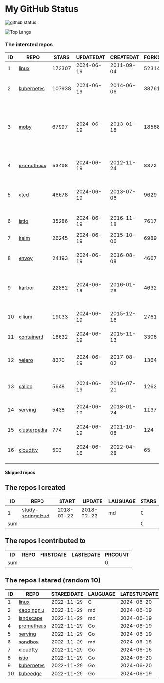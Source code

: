 # My GitHub Status

<img src="https://github-readme-stats-1.yihong0618.vercel.app/api?username=daoqingniu&show_icons=true&&&hide_title=true&count_private=true" alt="github status" />

![Top Langs](https://github-readme-stats-1.yihong0618.vercel.app/api/top-langs/?username=daoqingniu&layout=compact)

<!--START_SECTION:github_repos-->
### The intersted repos
| ID |                              REPO                               | STARS  | UPDATEDAT  | CREATEDAT  | FORKSCOUNT |                                                DESCRIPTIONS                                                |
|----|-----------------------------------------------------------------|--------|------------|------------|------------|------------------------------------------------------------------------------------------------------------|
|  1 | [linux](https://github.com/torvalds/linux)                      | 173307 | 2024-06-19 | 2011-09-04 |      52314 | Linux kernel source tree                                                                                   |
|  2 | [kubernetes](https://github.com/kubernetes/kubernetes)          | 107938 | 2024-06-19 | 2014-06-06 |      38761 | Production-Grade Container Scheduling and Management                                                       |
|  3 | [moby](https://github.com/moby/moby)                            |  67997 | 2024-06-19 | 2013-01-18 |      18568 | The Moby Project - a collaborative project for the container ecosystem to assemble container-based systems |
|  4 | [prometheus](https://github.com/prometheus/prometheus)          |  53498 | 2024-06-19 | 2012-11-24 |       8872 | The Prometheus monitoring system and time series database.                                                 |
|  5 | [etcd](https://github.com/etcd-io/etcd)                         |  46678 | 2024-06-19 | 2013-07-06 |       9629 | Distributed reliable key-value store for the most critical data of a distributed system                    |
|  6 | [istio](https://github.com/istio/istio)                         |  35286 | 2024-06-19 | 2016-11-18 |       7617 | Connect, secure, control, and observe services.                                                            |
|  7 | [helm](https://github.com/helm/helm)                            |  26245 | 2024-06-19 | 2015-10-06 |       6989 | The Kubernetes Package Manager                                                                             |
|  8 | [envoy](https://github.com/envoyproxy/envoy)                    |  24193 | 2024-06-19 | 2016-08-08 |       4667 | Cloud-native high-performance edge/middle/service proxy                                                    |
|  9 | [harbor](https://github.com/goharbor/harbor)                    |  22882 | 2024-06-19 | 2016-01-28 |       4632 | An open source trusted cloud native registry project that stores, signs, and scans content.                |
| 10 | [cilium](https://github.com/cilium/cilium)                      |  19033 | 2024-06-19 | 2015-12-16 |       2761 | eBPF-based Networking, Security, and Observability                                                         |
| 11 | [containerd](https://github.com/containerd/containerd)          |  16632 | 2024-06-19 | 2015-11-13 |       3306 | An open and reliable container runtime                                                                     |
| 12 | [velero](https://github.com/vmware-tanzu/velero)                |   8370 | 2024-06-19 | 2017-08-02 |       1364 | Backup and migrate Kubernetes applications and their persistent volumes                                    |
| 13 | [calico](https://github.com/projectcalico/calico)               |   5648 | 2024-06-19 | 2016-07-21 |       1262 | Cloud native networking and network security                                                               |
| 14 | [serving](https://github.com/knative/serving)                   |   5438 | 2024-06-19 | 2018-01-24 |       1137 | Kubernetes-based, scale-to-zero, request-driven compute                                                    |
| 15 | [clusterpedia](https://github.com/clusterpedia-io/clusterpedia) |    774 | 2024-06-19 | 2021-10-08 |        124 | The Encyclopedia of Kubernetes clusters                                                                    |
| 16 | [cloudtty](https://github.com/cloudtty/cloudtty)                |    503 | 2024-06-16 | 2022-04-28 |         65 | A Friendly Kubernetes CloudShell (Web Terminal) !                                                          |



#### Skipped repos
<!--END_SECTION:github_repos-->

<!--START_SECTION:my_github-->
## The repos I created
| ID  |                                 REPO                                 |   START    |   UPDATE   | LAUGUAGE | STARS |
|-----|----------------------------------------------------------------------|------------|------------|----------|-------|
|   1 | [study-springcloud](https://github.com/daoqingniu/study-springcloud) | 2018-02-22 | 2018-02-22 | md       |     0 |
| sum |                                                                      |            |            |          |     0 |

## The repos I contributed to
| ID  | REPO | FIRSTDATE | LASTEDATE | PRCOUNT |
|-----|------|-----------|-----------|---------|
| sum |      |           |           |       0 |

## The repos I stared (random 10)
| ID |                          REPO                          | STAREDDATE | LAUGUAGE | LATESTUPDATE |
|----|--------------------------------------------------------|------------|----------|--------------|
|  1 | [linux](https://github.com/torvalds/linux)             | 2022-11-29 | C        | 2024-06-20   |
|  2 | [daoqingniu](https://github.com/daoqingniu/daoqingniu) | 2022-11-29 | md       | 2024-06-19   |
|  3 | [landscape](https://github.com/cncf/landscape)         | 2022-11-29 | md       | 2024-06-19   |
|  4 | [prometheus](https://github.com/prometheus/prometheus) | 2022-11-29 | Go       | 2024-06-19   |
|  5 | [serving](https://github.com/knative/serving)          | 2022-11-29 | Go       | 2024-06-19   |
|  6 | [sandbox](https://github.com/cncf/sandbox)             | 2022-11-29 | md       | 2024-06-18   |
|  7 | [cloudtty](https://github.com/cloudtty/cloudtty)       | 2022-11-29 | Go       | 2024-06-16   |
|  8 | [istio](https://github.com/istio/istio)                | 2022-11-29 | Go       | 2024-06-20   |
|  9 | [kubernetes](https://github.com/kubernetes/kubernetes) | 2022-11-29 | Go       | 2024-06-20   |
| 10 | [kubeedge](https://github.com/kubeedge/kubeedge)       | 2022-11-29 | Go       | 2024-06-19   |

<!--END_SECTION:my_github-->
